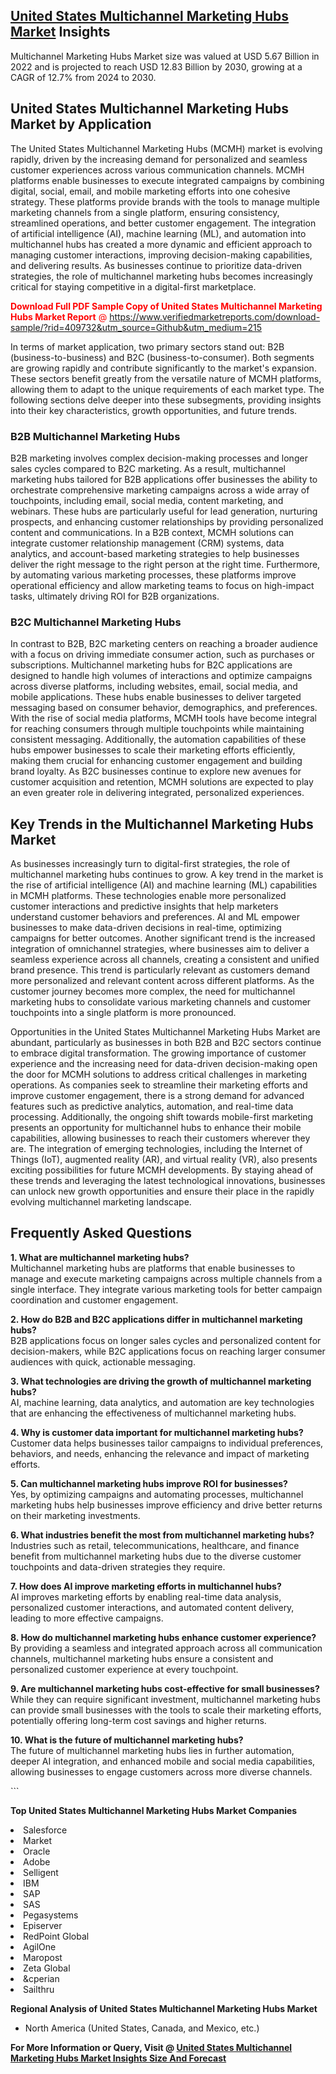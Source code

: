 <h2><a href="https://www.verifiedmarketreports.com/download-sample/?rid=409732&amp;utm_source=Github&amp;utm_medium=215" target="_blank">United States Multichannel Marketing Hubs Market</a> Insights</h2><p>Multichannel Marketing Hubs Market size was valued at USD 5.67 Billion in 2022 and is projected to reach USD 12.83 Billion by 2030, growing at a CAGR of 12.7% from 2024 to 2030.</p><p> <h2>United States Multichannel Marketing Hubs Market by Application</h2> <p>The United States Multichannel Marketing Hubs (MCMH) market is evolving rapidly, driven by the increasing demand for personalized and seamless customer experiences across various communication channels. MCMH platforms enable businesses to execute integrated campaigns by combining digital, social, email, and mobile marketing efforts into one cohesive strategy. These platforms provide brands with the tools to manage multiple marketing channels from a single platform, ensuring consistency, streamlined operations, and better customer engagement. The integration of artificial intelligence (AI), machine learning (ML), and automation into multichannel hubs has created a more dynamic and efficient approach to managing customer interactions, improving decision-making capabilities, and delivering results. As businesses continue to prioritize data-driven strategies, the role of multichannel marketing hubs becomes increasingly critical for staying competitive in a digital-first marketplace. <p><span class=""><span style="color: #ff0000;"><strong>Download Full PDF Sample Copy of United States Multichannel Marketing Hubs Market Report</strong> @ </span><a href="https://www.verifiedmarketreports.com/download-sample/?rid=409732&amp;utm_source=Github&amp;utm_medium=215" target="_blank">https://www.verifiedmarketreports.com/download-sample/?rid=409732&amp;utm_source=Github&amp;utm_medium=215</a></span></p> </p> <p>In terms of market application, two primary sectors stand out: B2B (business-to-business) and B2C (business-to-consumer). Both segments are growing rapidly and contribute significantly to the market's expansion. These sectors benefit greatly from the versatile nature of MCMH platforms, allowing them to adapt to the unique requirements of each market type. The following sections delve deeper into these subsegments, providing insights into their key characteristics, growth opportunities, and future trends. <h3>B2B Multichannel Marketing Hubs</h3> <p>B2B marketing involves complex decision-making processes and longer sales cycles compared to B2C marketing. As a result, multichannel marketing hubs tailored for B2B applications offer businesses the ability to orchestrate comprehensive marketing campaigns across a wide array of touchpoints, including email, social media, content marketing, and webinars. These hubs are particularly useful for lead generation, nurturing prospects, and enhancing customer relationships by providing personalized content and communications. In a B2B context, MCMH solutions can integrate customer relationship management (CRM) systems, data analytics, and account-based marketing strategies to help businesses deliver the right message to the right person at the right time. Furthermore, by automating various marketing processes, these platforms improve operational efficiency and allow marketing teams to focus on high-impact tasks, ultimately driving ROI for B2B organizations. <h3>B2C Multichannel Marketing Hubs</h3> <p>In contrast to B2B, B2C marketing centers on reaching a broader audience with a focus on driving immediate consumer action, such as purchases or subscriptions. Multichannel marketing hubs for B2C applications are designed to handle high volumes of interactions and optimize campaigns across diverse platforms, including websites, email, social media, and mobile applications. These hubs enable businesses to deliver targeted messaging based on consumer behavior, demographics, and preferences. With the rise of social media platforms, MCMH tools have become integral for reaching consumers through multiple touchpoints while maintaining consistent messaging. Additionally, the automation capabilities of these hubs empower businesses to scale their marketing efforts efficiently, making them crucial for enhancing customer engagement and building brand loyalty. As B2C businesses continue to explore new avenues for customer acquisition and retention, MCMH solutions are expected to play an even greater role in delivering integrated, personalized experiences. <h2>Key Trends in the Multichannel Marketing Hubs Market</h2> <p>As businesses increasingly turn to digital-first strategies, the role of multichannel marketing hubs continues to grow. A key trend in the market is the rise of artificial intelligence (AI) and machine learning (ML) capabilities in MCMH platforms. These technologies enable more personalized customer interactions and predictive insights that help marketers understand customer behaviors and preferences. AI and ML empower businesses to make data-driven decisions in real-time, optimizing campaigns for better outcomes. Another significant trend is the increased integration of omnichannel strategies, where businesses aim to deliver a seamless experience across all channels, creating a consistent and unified brand presence. This trend is particularly relevant as customers demand more personalized and relevant content across different platforms. As the customer journey becomes more complex, the need for multichannel marketing hubs to consolidate various marketing channels and customer touchpoints into a single platform is more pronounced. <p>Opportunities in the United States Multichannel Marketing Hubs Market are abundant, particularly as businesses in both B2B and B2C sectors continue to embrace digital transformation. The growing importance of customer experience and the increasing need for data-driven decision-making open the door for MCMH solutions to address critical challenges in marketing operations. As companies seek to streamline their marketing efforts and improve customer engagement, there is a strong demand for advanced features such as predictive analytics, automation, and real-time data processing. Additionally, the ongoing shift towards mobile-first marketing presents an opportunity for multichannel hubs to enhance their mobile capabilities, allowing businesses to reach their customers wherever they are. The integration of emerging technologies, including the Internet of Things (IoT), augmented reality (AR), and virtual reality (VR), also presents exciting possibilities for future MCMH developments. By staying ahead of these trends and leveraging the latest technological innovations, businesses can unlock new growth opportunities and ensure their place in the rapidly evolving multichannel marketing landscape. <h2>Frequently Asked Questions</h2> <p><b>1. What are multichannel marketing hubs?</b><br>Multichannel marketing hubs are platforms that enable businesses to manage and execute marketing campaigns across multiple channels from a single interface. They integrate various marketing tools for better campaign coordination and customer engagement.</p> <p><b>2. How do B2B and B2C applications differ in multichannel marketing hubs?</b><br>B2B applications focus on longer sales cycles and personalized content for decision-makers, while B2C applications focus on reaching larger consumer audiences with quick, actionable messaging.</p> <p><b>3. What technologies are driving the growth of multichannel marketing hubs?</b><br>AI, machine learning, data analytics, and automation are key technologies that are enhancing the effectiveness of multichannel marketing hubs.</p> <p><b>4. Why is customer data important for multichannel marketing hubs?</b><br>Customer data helps businesses tailor campaigns to individual preferences, behaviors, and needs, enhancing the relevance and impact of marketing efforts.</p> <p><b>5. Can multichannel marketing hubs improve ROI for businesses?</b><br>Yes, by optimizing campaigns and automating processes, multichannel marketing hubs help businesses improve efficiency and drive better returns on their marketing investments.</p> <p><b>6. What industries benefit the most from multichannel marketing hubs?</b><br>Industries such as retail, telecommunications, healthcare, and finance benefit from multichannel marketing hubs due to the diverse customer touchpoints and data-driven strategies they require.</p> <p><b>7. How does AI improve marketing efforts in multichannel hubs?</b><br>AI improves marketing efforts by enabling real-time data analysis, personalized customer interactions, and automated content delivery, leading to more effective campaigns.</p> <p><b>8. How do multichannel marketing hubs enhance customer experience?</b><br>By providing a seamless and integrated approach across all communication channels, multichannel marketing hubs ensure a consistent and personalized customer experience at every touchpoint.</p> <p><b>9. Are multichannel marketing hubs cost-effective for small businesses?</b><br>While they can require significant investment, multichannel marketing hubs can provide small businesses with the tools to scale their marketing efforts, potentially offering long-term cost savings and higher returns.</p> <p><b>10. What is the future of multichannel marketing hubs?</b><br>The future of multichannel marketing hubs lies in further automation, deeper AI integration, and enhanced mobile and social media capabilities, allowing businesses to engage customers across more diverse channels.</p> ```</p><p><strong>Top United States Multichannel Marketing Hubs Market Companies</strong></p><div data-test-id=""><p><li>Salesforce</li><li> Market</li><li> Oracle</li><li> Adobe</li><li> Selligent</li><li> IBM</li><li> SAP</li><li> SAS</li><li> Pegasystems</li><li> Episerver</li><li> RedPoint Global</li><li> AgilOne</li><li> Maropost</li><li> Zeta Global</li><li> &cperian</li><li> Sailthru</li></p><div><strong>Regional Analysis of&nbsp;United States Multichannel Marketing Hubs Market</strong></div><ul><li dir="ltr"><p dir="ltr">North America&nbsp;(United States, Canada, and Mexico, etc.)</p></li></ul><p><strong>For More Information or Query, Visit @&nbsp;</strong><strong><a href="https://www.verifiedmarketreports.com/product/multichannel-marketing-hubs-market/?utm_source=Github&amp;utm_medium=215" target="_blank">United States Multichannel Marketing Hubs Market Insights Size And Forecast</a></strong></p></div>

